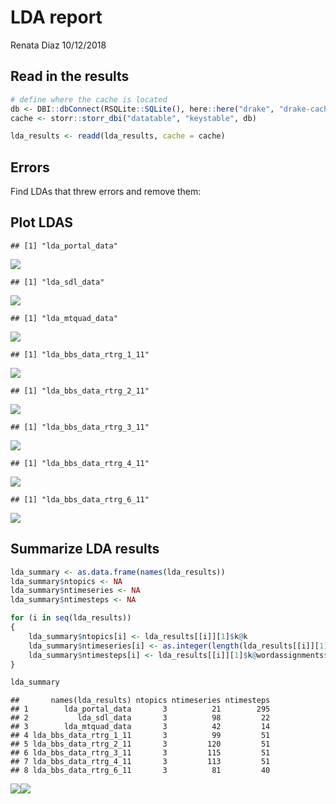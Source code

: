 LDA report
================
Renata Diaz
10/12/2018

Read in the results
-------------------

``` r
# define where the cache is located
db <- DBI::dbConnect(RSQLite::SQLite(), here::here("drake", "drake-cache.sqlite"))
cache <- storr::storr_dbi("datatable", "keystable", db)

lda_results <- readd(lda_results, cache = cache)
```

Errors
------

Find LDAs that threw errors and remove them:

Plot LDAS
---------

    ## [1] "lda_portal_data"

![](lda_report_files/figure-markdown_github/plot%20LDA-1.png)

    ## [1] "lda_sdl_data"

![](lda_report_files/figure-markdown_github/plot%20LDA-2.png)

    ## [1] "lda_mtquad_data"

![](lda_report_files/figure-markdown_github/plot%20LDA-3.png)

    ## [1] "lda_bbs_data_rtrg_1_11"

![](lda_report_files/figure-markdown_github/plot%20LDA-4.png)

    ## [1] "lda_bbs_data_rtrg_2_11"

![](lda_report_files/figure-markdown_github/plot%20LDA-5.png)

    ## [1] "lda_bbs_data_rtrg_3_11"

![](lda_report_files/figure-markdown_github/plot%20LDA-6.png)

    ## [1] "lda_bbs_data_rtrg_4_11"

![](lda_report_files/figure-markdown_github/plot%20LDA-7.png)

    ## [1] "lda_bbs_data_rtrg_6_11"

![](lda_report_files/figure-markdown_github/plot%20LDA-8.png)

Summarize LDA results
---------------------

``` r
lda_summary <- as.data.frame(names(lda_results))
lda_summary$ntopics <- NA
lda_summary$ntimeseries <- NA
lda_summary$ntimesteps <- NA

for (i in seq(lda_results))
{
    lda_summary$ntopics[i] <- lda_results[[i]][1]$k@k
    lda_summary$ntimeseries[i] <- as.integer(length(lda_results[[i]][1]$k@terms))
    lda_summary$ntimesteps[i] <- lda_results[[i]][1]$k@wordassignments$nrow
}

lda_summary
```

    ##       names(lda_results) ntopics ntimeseries ntimesteps
    ## 1        lda_portal_data       3          21        295
    ## 2           lda_sdl_data       3          98         22
    ## 3        lda_mtquad_data       3          42         14
    ## 4 lda_bbs_data_rtrg_1_11       3          99         51
    ## 5 lda_bbs_data_rtrg_2_11       3         120         51
    ## 6 lda_bbs_data_rtrg_3_11       3         115         51
    ## 7 lda_bbs_data_rtrg_4_11       3         113         51
    ## 8 lda_bbs_data_rtrg_6_11       3          81         40

![](lda_report_files/figure-markdown_github/plot%20lda%20summary-1.png)![](lda_report_files/figure-markdown_github/plot%20lda%20summary-2.png)
